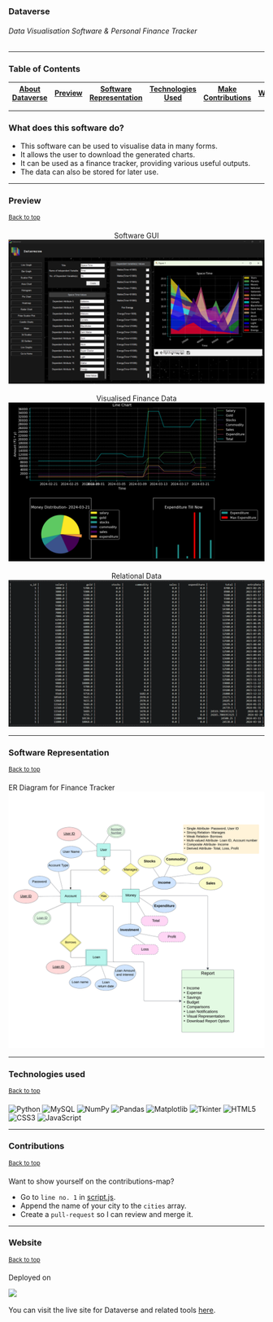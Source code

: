 ### Dataverse
###### Data Visualisation Software & Personal Finance Tracker
---
### Table of Contents 
| [About Dataverse](#what-does-this-software-do) | [Preview](#preview) | [Software Representation](#software-representation) | [Technologies Used](#technologies-used) | [Make Contributions](#contributions) | [Website](#website) |
|:--:|:--:|:--:|:--:|:--:|:--:|

---

### What does this software do?
- This software can be used to visualise data in many forms.
- It allows the user to download the generated charts.
- It can be used as a finance tracker, providing various useful outputs.
- The data can also be stored for later use.

---

### Preview
<sup><a href="#table-of-contents" align="right">Back to top</a></sup>
<div align=center>

Software GUI
<br>
<img src="web_images/about_down.png" width="800px">
<br><br>
Visualised Finance Data
<br>
<img src="preview.png" width="800px">
<br><br>
Relational Data
<br>
<img src="data.png" width="800px">
</div>

---

### Software Representation
<sup><a href="#table-of-contents" align="right">Back to top</a></sup>

ER Diagram for Finance Tracker
![](ER_diagram.png)

---

### Technologies used
<sup><a href="#table-of-contents" align="right">Back to top</a></sup>

![Python](https://img.shields.io/badge/Python-FFD43B?style=for-the-badge&logo=python&logoColor=blue)
![MySQL](https://img.shields.io/badge/MySQL-005C84?style=for-the-badge&logo=mysql&logoColor=white) 
![NumPy](https://img.shields.io/badge/numpy-%23013243.svg?style=for-the-badge&logo=numpy&logoColor=white)
![Pandas](https://img.shields.io/badge/pandas-%23150458.svg?style=for-the-badge&logo=pandas&logoColor=white)
![Matplotlib](https://img.shields.io/badge/Matplotlib-%2311557c.svg?style=for-the-badge&logo=python&logoColor=white)
![Tkinter](https://img.shields.io/badge/Tkinter-blue?style=for-the-badge&logo=python&logoColor=white) 
![HTML5](https://img.shields.io/badge/HTML5-E34F26?style=for-the-badge&logo=html5&logoColor=white) 
![CSS3](https://img.shields.io/badge/CSS3-1572B6?style=for-the-badge&logo=css3&logoColor=white)
![JavaScript](https://img.shields.io/badge/JavaScript-323330?style=for-the-badge&logo=javascript&logoColor=F7DF1E) 

---
### Contributions
<sup><a href="#table-of-contents" align="right">Back to top</a></sup>

Want to show yourself on the contributions-map?

- Go to `line no. 1` in [script.js](script.js).
- Append the name of your city to the `cities` array.
- Create a `pull-request` so I can review and merge it.

---
### Website
<sup><a href="#table-of-contents" align="right">Back to top</a></sup>

Deployed on

<img height="50px" src="https://upload.wikimedia.org/wikipedia/commons/thumb/9/97/Netlify_logo_%282%29.svg/1200px-Netlify_logo_%282%29.svg.png">

You can visit the live site for Dataverse and related tools [here](https://multiverse-dataverse.netlify.app/).

